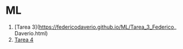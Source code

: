 # ML

1. [Tarea 3](https://federicodaverio.github.io/ML/Tarea_3_Federico_ Daverio.html)
2. [Tarea 4](https://federicodaverio.github.io/ML/Tarea_4_Federico_Daverio.html)
